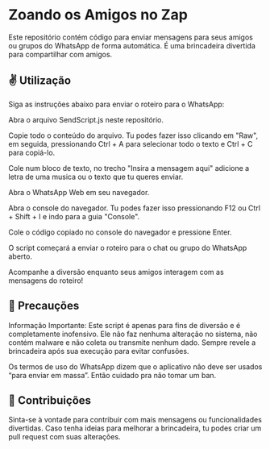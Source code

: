 # Zoando os Amigos no Zap 
Este repositório contém código para enviar mensagens para seus amigos ou grupos do WhatsApp de forma automática. É uma brincadeira divertida para compartilhar com amigos.

## ✌️ Utilização
Siga as instruções abaixo para enviar o roteiro para o WhatsApp:

Abra o arquivo SendScript.js neste repositório.

Copie todo o conteúdo do arquivo. Tu podes fazer isso clicando em "Raw", em seguida, pressionando Ctrl + A para selecionar todo o texto e Ctrl + C para copiá-lo.

Cole num bloco de texto, no trecho "Insira a mensagem aqui" adicione a letra de uma musica ou o texto que tu queres enviar.

Abra o WhatsApp Web em seu navegador.

Abra o console do navegador. Tu podes fazer isso pressionando F12 ou Ctrl + Shift + I e indo para a guia "Console".

Cole o código copiado no console do navegador e pressione Enter.

O script começará a enviar o roteiro para o chat ou grupo do WhatsApp aberto.

Acompanhe a diversão enquanto seus amigos interagem com as mensagens do roteiro!

## 👀 Precauções
Informação Importante: Este script é apenas para fins de diversão e é completamente inofensivo. Ele não faz nenhuma alteração no sistema, não contém malware e não coleta ou transmite nenhum dado. Sempre revele a brincadeira após sua execução para evitar confusões.

Os termos de uso do WhatsApp dizem que o aplicativo não deve ser usados “para enviar em massa”. Então cuidado pra não tomar um ban.

## 🖖 Contribuições
Sinta-se à vontade para contribuir com mais mensagens ou funcionalidades divertidas. Caso tenha ideias para melhorar a brincadeira, tu podes criar um pull request com suas alterações.
